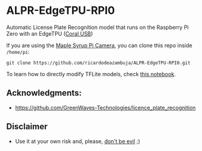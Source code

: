 # ALPR-EdgeTPU-RPI0
Automatic License Plate Recognition model that runs on the Raspberry Pi Zero with an EdgeTPU ([Coral USB](https://coral.ai/products/accelerator))

If you are using the [Maple Syrup Pi Camera](https://github.com/ricardodeazambuja/Maple-Syrup-Pi-Camera), you can clone this repo inside ```/home/pi```:   
```
git clone https://github.com/ricardodeazambuja/ALPR-EdgeTPU-RPI0.git
```

To learn how to directly modify TFLite models, check [this notebook](SSDLite_(plate)_and_LPRNet_(ocr)_2_EdgeTPU_ANPR_ALPR.ipynb).

## Acknowledgments:
* https://github.com/GreenWaves-Technologies/licence_plate_recognition

## Disclaimer
* Use it at your own risk and, please, [don't be evil](https://www.youtube.com/watch?v=b23wrRfy7SM) ;)
